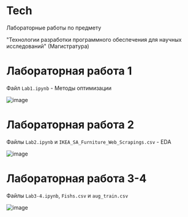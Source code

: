 # Tech
Лабораторные работы по предмету 

"Технологии разработки программного обеспечения для научных исследований" (Магистратура)
# Лабораторная работа 1
Файл `Lab1.ipynb` - Методы оптимизации

![image](https://github.com/user-attachments/assets/5ee94b15-15db-48f2-8888-a1dcf45abadd)

# Лабораторная работа 2
Файлы `Lab2.ipynb` и `IKEA_SA_Furniture_Web_Scrapings.csv` - EDA

![image](https://github.com/user-attachments/assets/7416ba7c-d1b1-4fa3-bff5-60bc0c6d702f)

# Лабораторная работа 3-4
Файлы `Lab3-4.ipynb`, `Fishs.csv` и `aug_train.csv`

![image](https://github.com/user-attachments/assets/66844c90-76f0-4f0b-a67d-2af55f132c0f)

